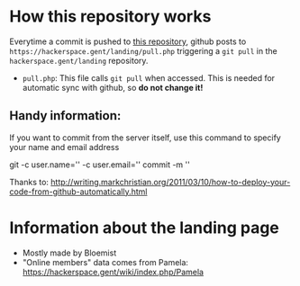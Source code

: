 # How this repository works

Everytime a commit is pushed to [this repository](https://github.com/0x20/landing), github posts to `https://hackerspace.gent/landing/pull.php` triggering a `git pull` in the `hackerspace.gent/landing` repository.

- `pull.php`: This file calls `git pull` when accessed. This is needed for automatic sync with github, so **do not change it!**

## Handy information:

If you want to commit from the server itself, use this command to specify your name and email address

  git -c user.name='<NAME>' -c user.email='<EMAIL>' commit -m '<TEXT>'


Thanks to: http://writing.markchristian.org/2011/03/10/how-to-deploy-your-code-from-github-automatically.html

# Information about the landing page

- Mostly made by Bloemist
- "Online members" data comes from Pamela: https://hackerspace.gent/wiki/index.php/Pamela
